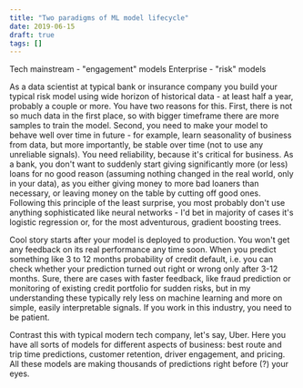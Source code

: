 ```yaml
---
title: "Two paradigms of ML model lifecycle"
date: 2019-06-15
draft: true
tags: []
---
```

Tech mainstream - "engagement" models
Enterprise - "risk" models

As a data scientist at typical bank or insurance company you build your typical risk model using wide horizon of historical data - at least half a year, probably a couple or more. You have two reasons for this. First, there is not so much data in the first place, so with bigger timeframe there are more samples to train the model. Second, you need to make your model to behave well over time in future - for example, learn seasonality of business from data, but more importantly, be stable over time (not to use any unreliable signals). You need reliability, because it's critical for business. As a bank, you don't want to suddenly start giving significantly more (or less) loans for no good reason (assuming nothing changed in the real world, only in your data), as you either giving money to more bad loaners than necessary, or leaving money on the table by cutting off good ones. Following this principle of the least surprise, you most probably don't use anything sophisticated like neural networks - I'd bet in majority of cases it's logistic regression or, for the most adventurous, gradient boosting trees.

Cool story starts after your model is deployed to production. You won't get any feedback on its real performance any time soon. When you predict something like 3 to 12 months probability of credit default, i.e. you can check whether your prediction turned out right or wrong only after 3-12 months. Sure, there are cases with faster feedback, like fraud prediction or monitoring of existing credit portfolio for sudden risks, but in my understanding these typically rely less on machine learning and more on simple, easily interpretable signals.
If you work in this industry, you need to be patient.

Contrast this with typical modern tech company, let's say, Uber. Here you have all sorts of models for different aspects of business: best route and trip time predictions, customer retention, driver engagement, and pricing. All these models are making thousands of predictions right before (?) your eyes.